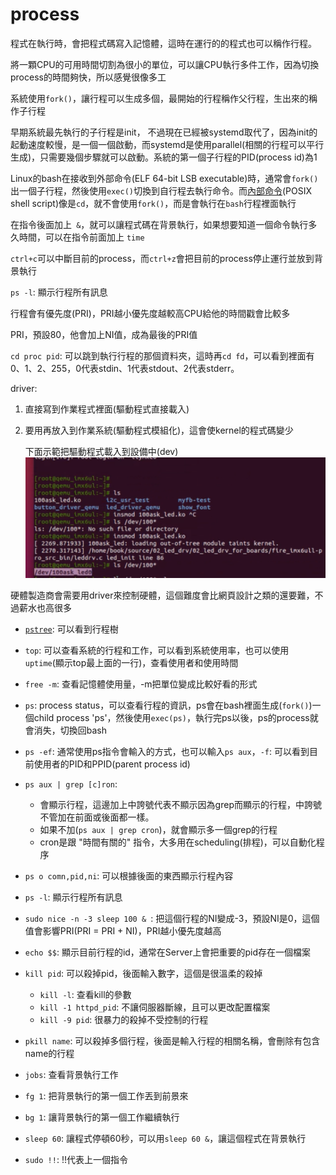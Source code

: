 # process

程式在執行時，會把程式碼寫入記憶體，這時在運行的的程式也可以稱作行程。

將一顆CPU的可用時間切割為很小的單位，可以讓CPU執行多件工作，因為切換process的時間夠快，所以感覺很像多工

系統使用`fork()`，讓行程可以生成多個，最開始的行程稱作父行程，生出來的稱作子行程

早期系統最先執行的子行程是init， 不過現在已經被systemd取代了，因為init的起動速度較慢，是一個一個啟動，而systemd是使用parallel(相關的行程可以平行生成)，只需要幾個步驟就可以啟動。系統的第一個子行程的PID(process id)為1

Linux的bash在接收到外部命令(ELF 64-bit LSB executable)時，通常會`fork()`出一個子行程，然後使用`exec()`切換到自行程去執行命令。而[內部命令](https://www.ibm.com/docs/zh-tw/aix/7.1?topic=shell-list-bourne-built-in-commands)(POSIX shell script)像是`cd`，就不會使用`fork()`，而是會執行在`bash`行程裡面執行



在指令後面加上` &`，就可以讓程式碼在背景執行，如果想要知道一個命令執行多久時間，可以在指令前面加上 `time`

`ctrl+c`可以中斷目前的process，而`ctrl+z`會把目前的process停止運行並放到背景執行

`ps -l`: 顯示行程所有訊息

行程會有優先度(PRI)，PRI越小優先度越較高CPU給他的時間戳會比較多

PRI，預設80，他會加上NI值，成為最後的PRI值

`cd proc pid`: 可以跳到執行行程的那個資料夾，這時再`cd fd`，可以看到裡面有0、1、2、255，0代表stdin、1代表stdout、2代表stderr。



driver: 

1. 直接寫到作業程式裡面(驅動程式直接載入)

2. 要用再放入到作業系統(驅動程式模組化)，這會使kernel的程式碼變少

   下面示範把驅動程式載入到設備中(dev)![](picture/driver.png)



硬體製造商會需要用driver來控制硬體，這個難度會比網頁設計之類的還要難，不過薪水也高很多





* [`pstree`](https://blog.gtwang.org/linux/linux-pstree-command-tutorial/): 可以看到行程樹

* `top`: 可以查看系統的行程和工作，可以看到系統使用率，也可以使用`uptime`(顯示top最上面的一行)，查看使用者和使用時間

* `free -m`: 查看記憶體使用量，-m把單位變成比較好看的形式

* `ps`: process status，可以查看行程的資訊，ps會在bash裡面生成(`fork()`)一個child process 'ps'，然後使用`exec(ps)`，執行完ps以後，ps的process就會消失，切換回bash

* `ps -ef`: 通常使用ps指令會輸入的方式，也可以輸入`ps aux`，`-f`: 可以看到目前使用者的PID和PPID(parent process id)

* `ps aux | grep [c]ron`: 

  * 會顯示行程，這邊加上中誇號代表不顯示因為grep而顯示的行程，中誇號不管加在前面或後面都一樣。
  * 如果不加(`ps aux | grep cron`)，就會顯示多一個grep的行程
  * cron是跟 "時間有關的" 指令，大多用在scheduling(排程)，可以自動化程序

* `ps o comn,pid,ni`: 可以根據後面的東西顯示行程內容

* `ps -l`: 顯示行程所有訊息

* `sudo nice -n -3 sleep 100 & `: 把這個行程的NI變成-3，預設NI是0，這個值會影響PRI(PRI = PRI + NI)，PRI越小優先度越高

* `echo $$`: 顯示目前行程的id，通常在Server上會把重要的pid存在一個檔案

* `kill pid`: 可以殺掉pid，後面輸入數字，這個是很溫柔的殺掉

  * `kill -l`: 查看kill的參數
  * `kill -1 httpd_pid`: 不讓伺服器斷線，且可以更改配置檔案
  * `kill -9 pid`: 很暴力的殺掉不受控制的行程

* `pkill name`: 可以殺掉多個行程，後面是輸入行程的相關名稱，會刪除有包含name的行程

* `jobs`: 查看背景執行工作

* `fg 1`: 把背景執行的第一個工作丟到前景來

* `bg 1`: 讓背景執行的第一個工作繼續執行

* `sleep 60`: 讓程式停頓60秒，可以用`sleep 60 &`，讓這個程式在背景執行

* `sudo !!`: !!代表上一個指令

  